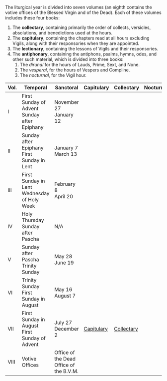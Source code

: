 The liturgical year is divided into seven volumes (an eighth contains the votive offices of the Blessed Virgin and of the Dead). Each of these volumes includes these four books:

1. The **collectary**, containing primarily the order of collects, versicles, absolutions, and benedictions used at the hours.
2. The **capitulary**, containing the chapters read at all hours excluding Vigils, along with their responsories when they are appointed.
3. The **lectionary**, containing the lessons of Vigils and their responsories.
4. The **antiphonary**, containing the antiphons, psalms, hymns, odes, and other such material, which is divided into three books:
	1. The *dirunal* for the hours of Lauds, Prime, Sext, and None.
	2. The *vesperal*, for the hours of Vespers and Compline.
	3. The *nocturnal*, for the Vigil hour.

| Vol. | Temporal                                      | Sanctoral                               | Capitulary                                                          | Collectary                                                          | Nocturnal | Dirunal | Vesperal                                                           |
|------|-----------------------------------------------|-----------------------------------------|---------------------------------------------------------------------|---------------------------------------------------------------------|-----------|---------|--------------------------------------------------------------------|
| I    | First Sunday of Advent<br/>Sunday after Epiphany  | November 27 <br/>January 12                  |                                                                     |                                                                     |           |         |                                                                    |
| II   | Sunday after Epiphany<br/>First Sunday in Lent    | January 7<br/>March 13                      |                                                                     |                                                                     |           |         |                                                                    |
| III  | First Sunday in Lent<br/>Wednesday of Holy Week   | February 8<br/>April 20                     |                                                                     |                                                                     |           |         |                                                                    |
| IV   | Holy Thursday<br/>Sunday after Pascha             | N/A                                     |                                                                     |                                                                     |           |         |                                                                    |
| V    | Sunday after Pascha<br/>Trinity Sunday            | May 28<br/>June 19                          |                                                                     |                                                                     |           |         |                                                                    |
| VI   | Trinity Sunday<br/>First Sunday in August         | May 16<br/>August 7                         |                                                                     |                                                                     |           |         |                                                                    |
| VII  | First Sunday in August<br/>First Sunday of Advent | July 27<br/>December 2                      | [Capitulary](https://writedan.github.io/divine-office/docs/autumn_capitulary.pdf) | [Collectary](https://writedan.github.io/divine-office/docs/autumn_collectary.pdf) |           |         | [Vesperal](https://writedan.github.io/divine-office/docs/autumn_vesperale.pdf) |
| VIII | Votive Offices                                | Office of the Dead<br/>Office of the B.V.M. |                                                                     |                                                                     |           |         |                                                                    |